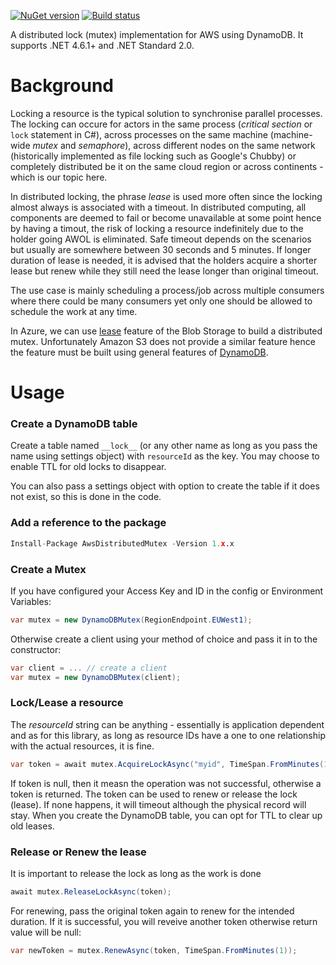 [![NuGet version](https://img.shields.io/nuget/v/AwsDistributedMutex.svg)](https://www.nuget.org/packages/AwsDistributedMutex/)
[![Build status](https://ci.appveyor.com/api/projects/status/akfxwcih49m96lyp?svg=true)](https://ci.appveyor.com/project/aliostad/aws-distributed-mutex)

A distributed lock (mutex) implementation for AWS using DynamoDB. It supports .NET 4.6.1+ and .NET Standard 2.0.

# Background
Locking a resource is the typical solution to synchronise parallel processes. The locking can occure for actors in the same process (*critical section* or `lock` statement in C#), across processes on the same machine (machine-wide *mutex* and *semaphore*), across different nodes on the same network (historically implemented as file locking such as Google's Chubby) or completely distributed be it on the same cloud region or across continents - which is our topic here.

In distributed locking, the phrase *lease* is used more often since the locking almost always is associated with a timeout. In distributed computing, all components are deemed to fail or become unavailable at some point hence by having a timout, the risk of locking a resource indefinitely due to the holder going AWOL is eliminated. Safe timeout depends on the scenarios but usually are somewhere between 30 seconds and 5 minutes. If longer duration of lease is needed, it is advised that the holders acquire a shorter lease but renew while they still need the lease longer than original timeout.

The use case is mainly scheduling a process/job across multiple consumers where there could be many consumers yet only one should be allowed to schedule the work at any time.

In Azure, we can use [lease](https://docs.microsoft.com/en-us/rest/api/storageservices/lease-blob) feature of the Blob Storage to build a distributed mutex. Unfortunately Amazon S3 does not provide a similar feature hence the feature must be built using general features of [DynamoDB](https://aws.amazon.com/dynamodb/).

# Usage

### Create a DynamoDB table
Create a table named `__lock__` (or any other name as long as you pass the name using settings object) with `resourceId` as the key. You may choose to enable TTL for old locks to disappear.

You can also pass a settings object with option to create the table if it does not exist, so this is done in the code.

### Add a reference to the package

``` python
Install-Package AwsDistributedMutex -Version 1.x.x
```

### Create a Mutex

If you have configured your Access Key and ID in the config or Environment Variables:
``` csharp
var mutex = new DynamoDBMutex(RegionEndpoint.EUWest1);
```

Otherwise create a client using your method of choice and pass it in to the constructor:
``` csharp
var client = ... // create a client
var mutex = new DynamoDBMutex(client);
```

### Lock/Lease a resource 
The *resourceId* string can be anything - essentially is application dependent and as for this library, as long as resource IDs have a one to one relationship with the actual resources, it is fine.

``` csharp
var token = await mutex.AcquireLockAsync("myid", TimeSpan.FromMinutes(1));
```

If token is null, then it measn the operation was not successful, otherwise a token is returned. The token can be used to renew or release the lock (lease). If none happens, it will timeout although the physical record will stay. When you create the DynamoDB table, you can opt for TTL to clear up old leases.

### Release or Renew the lease
It is important to release the lock as long as the work is done

``` csharp
await mutex.ReleaseLockAsync(token);
```

For renewing, pass the original token again to renew for the intended duration. If it is successful, you will reveive another token otherwise return value will be null:

``` csharp
var newToken = mutex.RenewAsync(token, TimeSpan.FromMinutes(1));
```

